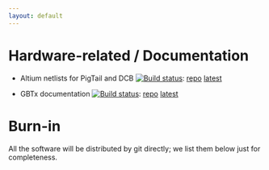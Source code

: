 ```yaml
---
layout: default
---
```


# Hardware-related / Documentation
* Altium netlists for PigTail and DCB
[![Build status](
https://travis-ci.com/ZishuoYang/UT-Backplane-mapping.svg?master)](
https://travis-ci.com/ZishuoYang/UT-Backplane-mapping):
[repo](https://github.com/ZishuoYang/UT-Backplane-mapping)
[latest](https://github.com/ZishuoYang/UT-Backplane-mapping/releases/latest)

* GBTx documentation
[![Build status](
https://travis-ci.com/ypsun-umd/gbtx_communication_doc.svg?master)](
https://travis-ci.com/ypsun-umd/gbtx_communication_doc):
[repo](https://github.com/ypsun-umd/gbtx_communication_doc)
[latest](https://github.com/ypsun-umd/gbtx_communication_doc/releases/latest)


# Burn-in
All the software will be distributed by git directly;
we list them below just for completeness.
